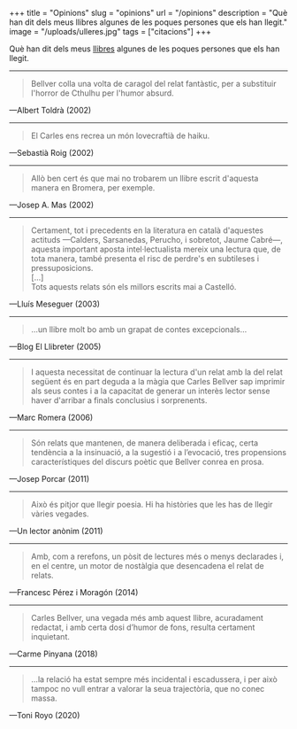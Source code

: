 +++
title = "Opinions"
slug = "opinions"
url = "/opinions"
description = "Què han dit dels meus llibres algunes de les poques persones que els han llegit."
image = "/uploads/ulleres.jpg"
tags = ["citacions"]
+++

Què han dit dels meus [llibres](/llibres/) algunes de les poques persones que els han llegit.

<hr>

> Bellver colla una volta de caragol del relat fantàstic, per a substituir l'horror de Cthulhu per l'humor absurd.

—Albert Toldrà (2002)

<hr>

> El Carles ens recrea un món lovecraftià de haiku.

—Sebastià Roig (2002)

<hr>

> Allò ben cert és que mai no trobarem un llibre escrit d'aquesta manera en Bromera, per exemple.

—Josep A. Mas (2002)

<hr>

> Certament, tot i precedents en la literatura en català d'aquestes actituds —Calders, Sarsanedas, Perucho, i sobretot, Jaume Cabré—, aquesta important aposta intel·lectualista mereix una lectura que, de tota manera, també presenta el risc de perdre's en subtileses i pressuposicions.  
> \[…]  
> Tots aquests relats són els millors escrits mai a Castelló.

—Lluís Meseguer (2003)

<hr>

> …un llibre molt bo amb un grapat de contes excepcionals…

—Blog El Llibreter (2005)

<hr>

> I aquesta necessitat de continuar la lectura d'un relat amb la del relat següent és en part deguda a la màgia que Carles Bellver sap imprimir als seus contes i a la capacitat de generar un interès lector sense haver d'arribar a finals conclusius i sorprenents.

—Marc Romera (2006)

<hr>

> Són relats que mantenen, de manera deliberada i eficaç, certa tendència a la insinuació, a la sugestió i a l’evocació, tres propensions característiques del discurs poètic que Bellver conrea en prosa.

—Josep Porcar (2011)

<hr>

> Això és pitjor que llegir poesia. Hi ha històries que les has de llegir vàries vegades.

—Un lector anònim (2011)

<hr>

> Amb, com a rerefons, un pòsit de lectures més o menys declarades i, en el centre, un motor de nostàlgia que desencadena el relat de relats.

—Francesc Pérez i Moragón (2014)

<hr>

> Carles Bellver, una vegada més amb aquest llibre, acuradament redactat, i amb certa dosi d’humor de fons, resulta certament inquietant.

—Carme Pinyana (2018)

<hr>

> …la relació ha estat sempre més incidental i escadussera, i per això tampoc no vull entrar a valorar la seua trajectòria, que no conec massa.

—Toni Royo (2020)
